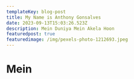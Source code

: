 ```yaml
---
templateKey: blog-post
title: My Name is Anthony Gonsalves
date: 2023-09-13T15:03:26.523Z
description: Mein Duniya Mein Akela Hoon
featuredpost: true
featuredimage: /img/pexels-photo-1212693.jpeg
---
```

# Mein